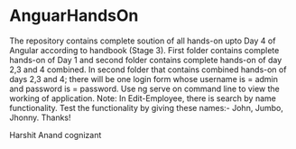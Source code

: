 # AnguarHandsOn 
The repository contains complete soution of all hands-on upto Day 4 of Angular according to handbook (Stage 3).
First folder contains complete hands-on of Day 1 and second folder contains complete hands-on of day 2,3 and 4 combined.
In second folder that contains combined hands-on of days 2,3 and 4; there will be one login form whose username is = admin and password is = password.
Use ng serve on command line to view the working of application.
Note: In Edit-Employee, there is search by name functionality. Test the functionality by giving these names:- John, Jumbo, Jhonny.
Thanks!


Harshit Anand
cognizant

